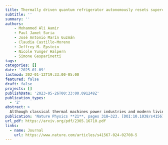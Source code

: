 ```yaml
---
title: Thermally driven quantum refrigerator autonomously resets superconducting qubit
subtitle: ''
summary: ''
authors:
    - Mohammed Ali Aamir
    - Paul Jamet Suria
    - José Antonio Marín Guzmán
    - Claudia Castillo-Moreno
    - Jeffrey M. Epstein
    - Nicole Yunger Halpern
    - Simone Gasparinetti
tags:
categories: []
date: '2025-01-09'
lastmod: 202-01-12T19:33:00-05:00
featured: false
draft: false
projects: []
publishDate: '2023-05-26T00:33:00.091248Z'
publication_types:
  - '2'
abstract: >
  Although classical thermal machines power industries and modern living, quantum thermal engines have yet to prove their utility. Here, we demonstrate a useful quantum absorption refrigerator formed from superconducting circuits. We use it to cool a transmon qubit to a temperature lower than that achievable with any one available bath, thereby resetting the qubit to an initial state suitable for quantum computing. The process is driven by a thermal gradient and is autonomous, requiring no external feedback. The refrigerator exploits an engineered three-body interaction between the target qubit and two auxiliary qudits. Each auxiliary qudit is coupled to a physical heat bath, realized with a microwave waveguide populated with synthesized quasithermal radiation. If the target qubit is initially fully excited, its effective temperature reaches a steady-state level of approximately 22 mK, lower than what can be achieved by existing state-of-the-art reset protocols. Our results demonstrate that superconducting circuits with propagating thermal fields can be used to experimentally explore quantum thermodynamics and apply it to quantum information-processing tasks.
publication: 'Nature Physics **21**, pages 318–323. [DOI:10.1038/s41567-024-02708-5](https://doi.org/10.1038/s41567-024-02708-5)'
url_pdf: https://arxiv.org/pdf/2305.16710.pdf
links:
  - name: Journal
    url: https://www.nature.com/articles/s41567-024-02708-5
---
```

